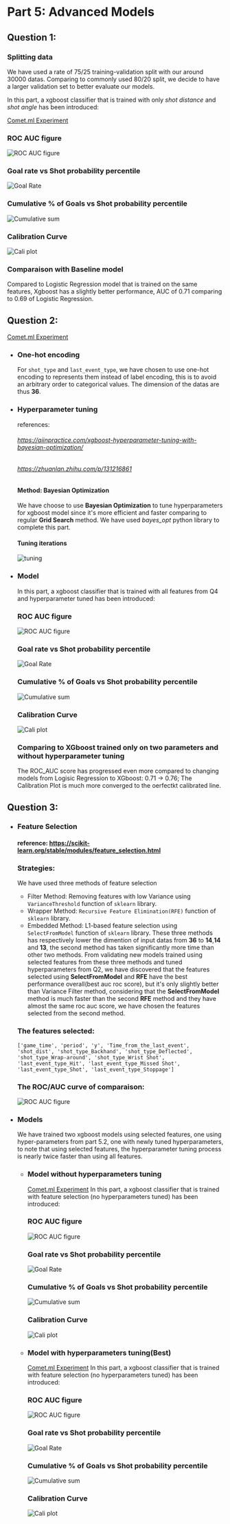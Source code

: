 # Part 5: Advanced Models

## Question 1:
### Splitting data
We have used a rate of 75/25 training-validation split with our around 30000 datas. Comparing to commonly used 80/20 split, we decide to have a larger validation set to better evaluate our models.

In this part, a xgboost classifier that is trained with only *shot distance* and *shot angle* has been introduced:

[Comet.ml Experiment](https://www.comet.com/hfereidouni/ift6758/e0a5aa92457347cb8d4f817f7697747b?experiment-tab=panels&showOutliers=true&smoothing=0&xAxis=step)

### ROC AUC figure
![ROC AUC figure](./images/roc_auc_5.1.png)
### Goal rate vs Shot probability percentile
![Goal Rate](./images/goal_rate_5.1.png)
### Cumulative % of Goals vs Shot probability percentile
![Cumulative sum](./images/cumsum_5.1.png)
### Calibration Curve
![Cali plot](./images/cali_plot_5.1.png)

### Comparaison with Baseline model
Compared to Logistic Regression model that is trained on the same features, Xgboost has a slightly better performance, AUC of 0.71 comparing to 0.69 of Logistic Regression.


## Question 2:
[Comet.ml Experiment](https://www.comet.com/hfereidouni/ift6758/cd4cdf2f3d6a47dc8a58b25261ed7c27?experiment-tab=panels&showOutliers=true&smoothing=0&xAxis=step)
- ### One-hot encoding
  For `shot_type` and `last_event_type`, we have chosen to use one-hot encoding to represents them instead of label encoding, this is to avoid an arbitrary order to categorical values. The dimension of the datas are thus **36**.
- ### Hyperparameter tuning
  references: 
    ######  https://aiinpractice.com/xgboost-hyperparameter-tuning-with-bayesian-optimization/
    ###### https://zhuanlan.zhihu.com/p/131216861
  #### Method: Bayesian Optimization
  We have choose to use **Bayesian Optimization** to tune hyperparameters for xgboost model since it's more efficient and faster comparing to regular **Grid Search** method. We have used *bayes_opt* python library to complete this part.
  #### Tuning iterations
  ![tuning](./images/hp_tune_5.2.jpg)
- ### Model
    In this part, a xgboost classifier that is trained with all features from Q4 and hyperparameter tuned has been introduced: 
    ### ROC AUC figure
    ![ROC AUC figure](./images/roc_auc_5.2.png)
    ### Goal rate vs Shot probability percentile
    ![Goal Rate](./images/goal_rate_5.2.png)
    ### Cumulative % of Goals vs Shot probability percentile
    ![Cumulative sum](./images/cumsum_5.2.png)
    ### Calibration Curve
    ![Cali plot](./images/cali_plot_5.2.png)
    ### Comparing to XGboost trained only on two parameters and without hyperparameter tuning
    The ROC_AUC score has progressed even more compared to changing models from Logisic Regression to XGboost: 0.71 -> 0.76;
    The Calibration Plot is much more converged to the oerfectkt calibrated line.
## Question 3:
- ### Feature Selection
    #### reference: https://scikit-learn.org/stable/modules/feature_selection.html
    
    ### Strategies:
    We have used three methods of feature selection
    - Filter Method: Removing features with low Variance using `VarianceThreshold` function of `sklearn` library.
    - Wrapper Method: `Recursive Feature Elimination(RFE)` function of `sklearn` library.
    - Embedded Method: L1-based feature selection using `SelectFromModel` function of `sklearn` library.
    These three methods has respectively lower the dimention of input datas from **36** to **14**,**14** and **13**, the second method has taken significantly more time than other two methods.
    From validating new models trained using selected features from these three methods and tuned hyperparameters from Q2, we have discovered that the features selected using **SelectFromModel** and **RFE** have the best performance overall(best auc roc score), but it's only slightly better than Variance Filter method, considering that the **SelectFromModel** method is much faster than the second **RFE** method and they have almost the same roc auc score, we have chosen the features selected from the second method.
    ### The features selected:
    `['game_time', 'period', 'y', 'Time_from_the_last_event', 'shot_dist',
       'shot_type_Backhand', 'shot_type_Deflected', 'shot_type_Wrap-around',
       'shot_type_Wrist Shot', 'last_event_type_Hit',
       'last_event_type_Missed Shot', 'last_event_type_Shot',
       'last_event_type_Stoppage']`

    ### The ROC/AUC curve of comparaison:
    ![ROC AUC figure](./images/roc_auc_compare.png)
- ### Models
  We have trained two xgboost models using selected features, one using hyper-parameters from part 5.2, one with newly tuned hyperparameters, to note that using selected features, the hyperparameter tuning process is nearly twice faster than using all features.
  - ### Model without hyperparameters tuning
      [Comet.ml Experiment](https://www.comet.com/hfereidouni/ift6758/f0d489c19d4b471288372809a4cd8ff6?experiment-tab=panels&showOutliers=true&smoothing=0&xAxis=step)
      In this part, a xgboost classifier that is trained with feature selection (no hyperparameters tuned) has been introduced: 
      ### ROC AUC figure
      ![ROC AUC figure](./images/roc_auc_5.3_1.png)
      ### Goal rate vs Shot probability percentile
      ![Goal Rate](./images/goal_rate_5.3_1.png)
      ### Cumulative % of Goals vs Shot probability percentile
      ![Cumulative sum](./images/cumsum_5.3_1.png)
      ### Calibration Curve
      ![Cali plot](./images/cali_plot_5.3_1.png)
  - ### Model with hyperparameters tuning(Best)
      [Comet.ml Experiment](https://www.comet.com/hfereidouni/ift6758/caa6b53d724c41c9a001be6440449b52?experiment-tab=panels&showOutliers=true&smoothing=0&xAxis=step)
      In this part, a xgboost classifier that is trained with feature selection (no hyperparameters tuned) has been introduced: 
      ### ROC AUC figure
      ![ROC AUC figure](./images/roc_auc_5.3_2.png)
      ### Goal rate vs Shot probability percentile
      ![Goal Rate](./images/goal_rate_5.3_2.png)
      ### Cumulative % of Goals vs Shot probability percentile
      ![Cumulative sum](./images/cumsum_5.3_2.png)
      ### Calibration Curve
      ![Cali plot](./images/cali_plot_5.3_2.png)

